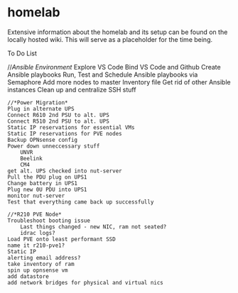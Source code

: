 # homelab

Extensive information about the homelab and its setup can be found on the locally hosted wiki.  This will serve as a placeholder for the time being.



To Do List

   //*Ansible Environment*
    Explore VS Code
    Bind VS Code and Github
    Create Ansible playbooks 
    Run, Test and Schedule Ansible playbooks via Semaphore
    Add more nodes to master Inventory file
    Get rid of other Ansible instances
    Clean up and centralize SSH stuff
    
    //*Power Migration*
    Plug in alternate UPS
    Connect R610 2nd PSU to alt. UPS
    Connect R510 2nd PSU to alt. UPS
    Static IP reservations for essential VMs
    Static IP reservations for PVE nodes
    Backup OPNsense config
    Power down unneccessary stuff
        UNVR
        Beelink
        CM4
    get alt. UPS checked into nut-server
    Pull the PDU plug on UPS1
    Change battery in UPS1
    Plug new 0U PDU into UPS1
    monitor nut-server
    Test that everything came back up successfully

    //*R210 PVE Node*
    Troubleshoot booting issue
        Last things changed - new NIC, ram not seated?
        idrac logs?
    Load PVE onto least performant SSD
    name it r210-pve1?
    Static IP
    alerting email address?
    take inventory of ram
    spin up opnsense vm
    add datastore
    add network bridges for physical and virtual nics
    

